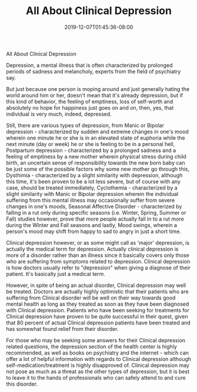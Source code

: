 ﻿---
title: "All About Clinical Depression"
date: 2019-12-07T01:45:36-08:00
description: "Depression Tips for Web Success"
featured_image: "/images/Depression.jpg"
tags: ["Depression"]
---

All About Clinical Depression

Depression, a mental illness that is often characterized by prolonged periods of sadness and melancholy, experts from the field of psychiatry say.

But just because one person is moping around and just generally hating the world around him or her, doesn't mean that it's already depression, but if this kind of behavior, the feeling of emptiness, loss of self-worth and absolutely no hope for happiness just goes on and on, then, yes, that individual is very much, indeed, depressed.

Still, there are various types of depression, from Manic or Bipolar depression - characterized by sudden and extreme changes in one's mood wherein one minute he or she is in an elevated state of euphoria while the next minute (day or week) he or she is feeling to be in a personal hell, Postpartum depression - characterized by a prolonged sadness and a feeling of emptiness by a new mother wherein physical stress during child birth, an uncertain sense of responsibility towards the new born baby can be just some of the possible factors why some new mother go through this, Dysthimia - characterized by a slight similarity with depression, although this time, it's been proven to be a lot less severe, but of course with any case, should be treated immediately, Cyclothemia - characterized by a slight similarity with Manic or Bipolar depression wherein the individual suffering from this mental illness may occasionally suffer from severe changes in one's moods, Seasonal Affective Disorder - characterized by falling in a rut only during specific seasons (i.e. Winter, Spring, Summer or Fall) studies however, prove that more people actually fall in to a rut more during the WInter and Fall seasons and lastly, Mood swings, wherein a person's mood may shift from happy to sad to angry in just a short time.  

Clinical depression however, or as some might call as 'major' depression, is actually the medical term for depression. Actually clinical depression is more of a disorder rather than an illness since it basically covers only those who are suffering from symptoms related to depression. Clinical depression is how doctors usually refer to "depression" when giving a diagnose of their patient. It's basically just a medical term. 

However, in spite of being an actual disorder, Clinical depression may well be treated. Doctors are actually highly optimistic that their patients who are suffering from Clinical disorder will be well on their way towards good mental health as long as they treated as soon as they have been diagnosed with Clinical depression. Patients who have been seeking for treatments for Clinical depression have proven to be quite successful in their quest, given that 80 percent of actual Clinical depression patients have been treated and has somewhat found relief from their disorder.

For those who may be seeking some answers for their Clinical depression related questions, the depression section of the health center is highly recommended, as well as books on psychiatry and the internet - which can offer a lot of helpful information with regards to Clinical depression although self-medication/treatment is highly disapproved of. Clinical depression may not pose as much as a threat as the other types of depression, but it is best to leave it to the hands of professionals who can safely attend to and cure this disorder.
